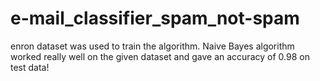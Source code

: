# e-mail_classifier_spam_not-spam
enron dataset was used to train the algorithm. Naive Bayes algorithm worked really well on the given dataset and gave an accuracy of 0.98 on test data!
